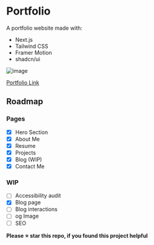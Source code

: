 
# Portfolio
A portfolio website made with:
- Next.js
- Tailwind CSS
- Framer Motion
- shadcn/ui

![image](https://github.com/user-attachments/assets/b6eb0ff5-884a-46e7-85c6-e3094555f575)


[Portfolio Link](https://zackozack.xyz)

## Roadmap

### Pages
- [x] Hero Section
- [x] About Me
- [x] Resume
- [x] Projects
- [x] Blog (WIP)
- [x] Contact Me

### WIP
- [ ] Accessibility audit
- [x] Blog page
- [ ] Blog interactions
- [ ] og Image
- [ ] SEO

**Please ⭐ star this repo, if you found this project helpful**



